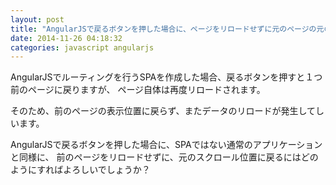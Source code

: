 ```yaml
---
layout: post
title: "AngularJSで戻るボタンを押した場合に、ページをリロードせずに元のページの元の場所に戻る方法"
date: 2014-11-26 04:18:32
categories: javascript angularjs
---
```

<p>AngularJSでルーティングを行うSPAを作成した場合、戻るボタンを押すと１つ前のページに戻りますが、
ページ自体は再度リロードされます。</p>

<p>そのため、前のページの表示位置に戻らず、またデータのリロードが発生してしいます。</p>

<p>AngularJSで戻るボタンを押した場合に、SPAではない通常のアプリケーションと同様に、
前のページをリロードせずに、元のスクロール位置に戻るにはどのようにすればよろしいでしょうか？</p>
